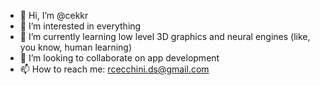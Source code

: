 - 👋 Hi, I’m @cekkr
- 👀 I’m interested in everything
- 🌱 I’m currently learning low level 3D graphics and neural engines (like, you know, human learning)
- 💞️ I’m looking to collaborate on app development
- 📫 How to reach me: rcecchini.ds@gmail.com

<!---
cekkr/cekkr is a ✨ special ✨ repository because its `README.md` (this file) appears on your GitHub profile.
You can click the Preview link to take a look at your changes.
--->
